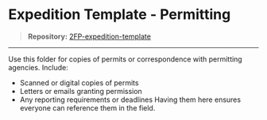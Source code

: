 # Expedition Template - Permitting

> **Repository:** [2FP-expedition-template](https://github.com/two-frontiers-project/2FP-expedition-template)

---

Use this folder for copies of permits or correspondence with permitting agencies.
Include:
- Scanned or digital copies of permits
- Letters or emails granting permission
- Any reporting requirements or deadlines
Having them here ensures everyone can reference them in the field.
